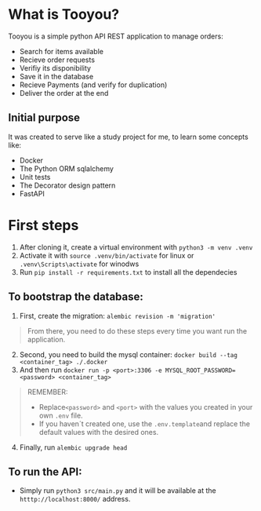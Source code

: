 # What is Tooyou?
Tooyou is a simple python API REST application to manage orders:

- Search for items available
- Recieve order requests
- Verifiy its disponibility
- Save it in the database
- Recieve Payments (and verify for duplication)
- Deliver the order at the end


## Initial purpose
It was created to serve like a study project for me, to learn some concepts like:

- Docker
- The Python ORM sqlalchemy
- Unit tests
- The Decorator design pattern
- FastAPI


# First steps
1. After cloning it, create a virtual environment with `python3 -m venv .venv`
2. Activate it with `source .venv/bin/activate` for linux or `.venv\Scripts\activate` for winodws
3. Run `pip install -r requirements.txt` to install all the dependecies

## To bootstrap the database:

1. First, create the migration: `alembic revision -m 'migration'`
> From there, you need to do these steps every time you want run the application.
2. Second, you need to build the mysql container: `docker build --tag <container_tag> ./.docker`
3. And then run `docker run -p <port>:3306 -e MYSQL_ROOT_PASSWORD=<password> <container_tag>`

> REMEMBER:
> - Replace`<password>` and `<port>` with the values you created in your own `.env` file.
> - If you haven´t created one, use the `.env.template`and replace the default values with the desired ones.

4. Finally, run `alembic upgrade head`

## To run the API:

- Simply run `python3 src/main.py` and it will be available at the `htttp://localhost:8000/` address.
